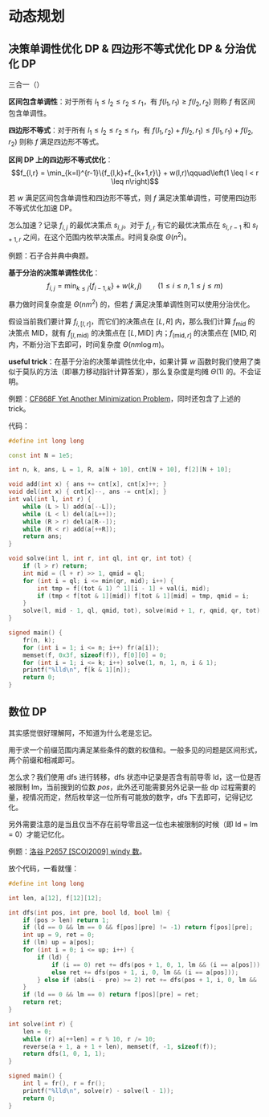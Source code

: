 # 动态规划
## 决策单调性优化 DP & 四边形不等式优化 DP & 分治优化 DP
三合一（）

**区间包含单调性**：对于所有 $l_1 \le l_2 \le r_2 \le r_1$，有 $f(l_1,r_1) \ge f(l_2,r_2)$ 则称 $f$ 有区间包含单调性。

**四边形不等式**：对于所有 $l_1 \le l_2 \le r_2 \le r_1$，有 $f(l_1,r_2)+f(l_2,r_1) \le f(l_1,r_1)+f(l_2,r_2)$ 则称 $f$ 满足四边形不等式。

**区间 DP 上的四边形不等式优化**：
$$f_{l,r} = \min_{k=l}^{r-1}\{f_{l,k}+f_{k+1,r}\} + w(l,r)\qquad\left(1 \leq l < r \leq n\right)$$

若 $w$ 满足区间包含单调性和四边形不等式，则 $f$ 满足决策单调性，可使用四边形不等式优化加速 DP。

怎么加速？记录 $f_{i,j}$ 的最优决策点 $s_{i,j}$。对于 $f_{l,r}$ 有它的最优决策点在 $s_{l,r-1}$ 和 $s_{l+1,r}$ 之间，在这个范围内枚举决策点。时间复杂度 $\Theta(n^2)$。

例题：石子合并典中典题。

**基于分治的决策单调性优化**：
$$f_{i,j} = \min_{k \leq j}\{f_{i-1,k}\} + w(k,j)\qquad\left(1 \leq i \leq n,1 \leq j \leq m\right)$$

暴力做时间复杂度是 $\Theta(nm^2)$ 的，但若 $f$ 满足决策单调性则可以使用分治优化。

假设当前我们要计算 $f_{i,[l,r]}$，而它们的决策点在 $[L,R]$ 内，那么我们计算 $f_{\text{mid}}$ 的决策点 $\text{MID}$，就有 $f_{[l,\text{mid})}$ 的决策点在 $[L,\text{MID}]$ 内；$f_{(\text{mid},r]}$ 的决策点在 $[\text{MID},R]$ 内，不断分治下去即可，时间复杂度 $\Theta(nm \log m)$。

**useful trick**：在基于分治的决策单调性优化中，如果计算 $w$ 函数时我们使用了类似于莫队的方法（即暴力移动指针计算答案），那么复杂度是均摊 $\Theta(1)$ 的。不会证明。

例题：[CF868F Yet Another Minimization Problem](https://www.luogu.com.cn/problem/CF868F)，同时还包含了上述的 trick。

代码：
```cpp
#define int long long

const int N = 1e5;

int n, k, ans, L = 1, R, a[N + 10], cnt[N + 10], f[2][N + 10];

void add(int x) { ans += cnt[x], cnt[x]++; }
void del(int x) { cnt[x]--, ans -= cnt[x]; }
int val(int l, int r) {
    while (L > l) add(a[--L]);
    while (L < l) del(a[L++]);
    while (R > r) del(a[R--]);
    while (R < r) add(a[++R]);
    return ans;
}

void solve(int l, int r, int ql, int qr, int tot) {
    if (l > r) return;
    int mid = (l + r) >> 1, qmid = ql;
    for (int i = ql; i <= min(qr, mid); i++) {
        int tmp = f[(tot & 1) ^ 1][i - 1] + val(i, mid);
        if (tmp < f[tot & 1][mid]) f[tot & 1][mid] = tmp, qmid = i;
    }
    solve(l, mid - 1, ql, qmid, tot), solve(mid + 1, r, qmid, qr, tot);
}

signed main() {
    fr(n, k);
    for (int i = 1; i <= n; i++) fr(a[i]);
    memset(f, 0x3f, sizeof(f)), f[0][0] = 0;
    for (int i = 1; i <= k; i++) solve(1, n, 1, n, i & 1);
    printf("%lld\n", f[k & 1][n]);
    return 0;
}
```

## 数位 DP
其实感觉很好理解阿，不知道为什么老是忘记。

用于求一个前缀范围内满足某些条件的数的权值和。一般多见的问题是区间形式，两个前缀和相减即可。

怎么求？我们使用 dfs 进行转移，dfs 状态中记录是否含有前导零 ld，这一位是否被限制 lm，当前搜到的位数 $pos$，此外还可能需要另外记录一些 dp 过程需要的量，视情况而定，然后枚举这一位所有可能放的数字，dfs 下去即可，记得记忆化。

另外需要注意的是当且仅当不存在前导零且这一位也未被限制的时候（即 ld = lm = 0）才能记忆化。

例题：[洛谷 P2657 [SCOI2009] windy 数](https://www.luogu.com.cn/problem/P2657)。

放个代码，一看就懂：
```cpp
#define int long long

int len, a[12], f[12][12];

int dfs(int pos, int pre, bool ld, bool lm) {
    if (pos > len) return 1;
    if (ld == 0 && lm == 0 && f[pos][pre] != -1) return f[pos][pre];
    int up = 9, ret = 0;
    if (lm) up = a[pos];
    for (int i = 0; i <= up; i++) {
        if (ld) {
            if (i == 0) ret += dfs(pos + 1, 0, 1, lm && (i == a[pos]));
            else ret += dfs(pos + 1, i, 0, lm && (i == a[pos]));
        } else if (abs(i - pre) >= 2) ret += dfs(pos + 1, i, 0, lm && (i == a[pos]));
    }
    if (ld == 0 && lm == 0) return f[pos][pre] = ret;
    return ret;
}

int solve(int r) {
    len = 0;
    while (r) a[++len] = r % 10, r /= 10;
    reverse(a + 1, a + 1 + len), memset(f, -1, sizeof(f));
    return dfs(1, 0, 1, 1);
}

signed main() {
    int l = fr(), r = fr();
    printf("%lld\n", solve(r) - solve(l - 1));
    return 0;
}
```